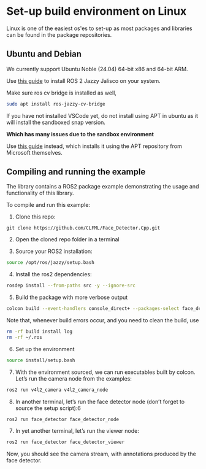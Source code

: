 # Set-up build environment on Linux

Linux is one of the easiest os'es to set-up as most packages and libraries can be found in the package repositories.

## Ubuntu and Debian

We currently support Ubuntu Noble (24.04) 64-bit x86 and 64-bit ARM.

Use [this guide](https://docs.ros.org/en/jazzy/Installation/Ubuntu-Install-Debians.html) to install ROS 2 Jazzy Jalisco on your system.

Make sure ros cv bridge is installed as well,

```bash
sudo apt install ros-jazzy-cv-bridge
```

If you have not installed VSCode yet, do not install using APT in ubuntu as it will install the sandboxed snap version.

**Which has many issues due to the sandbox environment**

Use [this guide](https://code.visualstudio.com/docs/setup/linux) instead, which installs it using the APT repository from Microsoft themselves.


## Compiling and running the example

The library contains a ROS2 package example demonstrating the usage and functionality of this library. 

To compile and run this example:

1. Clone this repo:
```
git clone https://github.com/CLFML/Face_Detector.Cpp.git
```

2. Open the cloned repo folder in a terminal

3. Source your ROS2 installation:

```bash
source /opt/ros/jazzy/setup.bash
```

4. Install the ros2 dependencies:
```bash
rosdep install --from-paths src -y --ignore-src
```

5. Build the package with more verbose output

```bash
colcon build --event-handlers console_direct+ --packages-select face_detector
```

Note that, whenever build errors occur, and you need to clean the build, use

```bash
rm -rf build install log
rm -rf ~/.ros
```

6. Set up the environment

```bash
source install/setup.bash
```

7. With the environment sourced, we can run executables built by colcon. Let’s run the camera node from the examples:

```bash
ros2 run v4l2_camera v4l2_camera_node
```

8. In another terminal, let’s run the face detector node (don’t forget to source the setup script):6
```bash
ros2 run face_detector face_detector_node
```

7. In yet another terminal, let’s run the viewer node:

```bash
ros2 run face_detector face_detector_viewer
```

Now, you should see the camera stream, with annotations produced by the face detector.

